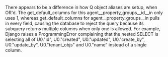There appears to be a difference in how Q object aliases are setup, when OR'd. The get_default_columns for this agent__property_groups__id__in only uses 1, whereas get_default_columns for agent__property_groups__in pulls in every field, causing the database to reject the query because its subquery returns multiple columns when only one is allowed. For example, Django raises a ProgrammingError complaining that the nested SELECT is selecting all of U0."id", U0."created", U0."updated", U0."create_by", U0."update_by", U0."tenant_objs" and U0."name" instead of a single column.